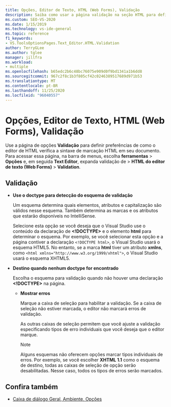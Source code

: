 ```yaml
---
title: Opções, Editor de Texto, HTML (Web Forms), Validação
description: Saiba como usar a página validação na seção HTML para definir as preferências de como o editor de HTML verifica a sintaxe da marcação HTML em seu documento.
ms.custom: SEO-VS-2020
ms.date: 1/15/2019
ms.technology: vs-ide-general
ms.topic: reference
f1_keywords:
- VS.ToolsOptionsPages.Text_Editor.HTML.Validation
author: TerryGLee
ms.author: tglee
manager: jillfra
ms.workload:
- multiple
ms.openlocfilehash: b65edc2b6c48bc76075e909d0f9bd1341a1b6dd8
ms.sourcegitcommit: 967c2f8c1b3f805cf42c0246389517689d971b53
ms.translationtype: MT
ms.contentlocale: pt-BR
ms.lasthandoff: 11/25/2020
ms.locfileid: "96040557"
---
```

# <a name="options-text-editor-html-web-forms-validation"></a>Opções, Editor de Texto, HTML (Web Forms), Validação

Use a página de opções **Validação** para definir preferências de como o editor de HTML verifica a sintaxe de marcação HTML em seu documento. Para acessar essa página, na barra de menus, escolha **ferramentas**  >  **Opções** e, em seguida **Text Editor**, expanda validação de  >  **HTML do editor de texto (Web Forms)**  >  **Validation**.

## <a name="validation"></a>Validação

- **Use o doctype para detecção do esquema de validação**

   Um esquema determina quais elementos, atributos e capitalização são válidos nesse esquema. Também determina as marcas e os atributos que estarão disponíveis no IntelliSense.

   Selecione esta opção se você deseja que o Visual Studio use o conteúdo da declaração de **<!DOCTYPE>** e o elemento **html** para determinar o esquema. Por exemplo, se você selecionar esta opção e a página contiver a declaração `<!DOCTYPE html>`, o Visual Studio usará o esquema HTML5. No entanto, se a marca **html** tiver um atributo **xmlns**, como `<html xmlns="http://www.w3.org/1999/xhtml">`, o Visual Studio usará o esquema XHTML5.

- **Destino quando nenhum doctype for encontrado**

   Escolha o esquema para validação quando não houver uma declaração **<!DOCTYPE>** na página.

  - **Mostrar erros**

     Marque a caixa de seleção para habilitar a validação. Se a caixa de seleção não estiver marcada, o editor não marcará erros de validação.

     As outras caixas de seleção permitem que você ajuste a validação especificando tipos de erro individuais que você deseja que o editor marque.

     > [!NOTE]
     > Alguns esquemas não oferecem opções marcar tipos individuais de erros. Por exemplo, se você escolher **XHTML 1.1** como o esquema de destino, todas as caixas de seleção de opção serão desabilitadas. Nesse caso, todos os tipos de erros serão marcados.

## <a name="see-also"></a>Confira também

- [Caixa de diálogo Geral, Ambiente, Opções](../../ide/reference/general-environment-options-dialog-box.md)
